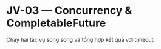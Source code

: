# JV-03 — Concurrency & CompletableFuture
Chạy hai tác vụ song song và tổng hợp kết quả với timeout.